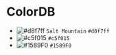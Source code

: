 # ColorDB
- ![#d8f7ff](https://placehold.co/15x15/d8f7ff/d8f7ff.png) `Salt Mountain` `#d8f7ff`
- ![#c5f015](https://placehold.co/15x15/c5f015/c5f015.png) `#c5f015`
- ![#1589F0](https://placehold.co/15x15/1589F0/1589F0.png) `#1589F0`
